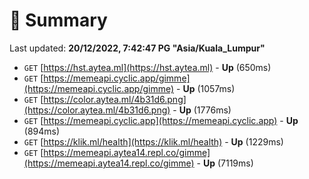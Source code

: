 # 📖 Summary
Last updated: **20/12/2022, 7:42:47 PG "Asia/Kuala_Lumpur"**

- `GET` [https://hst.aytea.ml](https://hst.aytea.ml) - **Up** (650ms)
- `GET` [https://memeapi.cyclic.app/gimme](https://memeapi.cyclic.app/gimme) - **Up** (1057ms)
- `GET` [https://color.aytea.ml/4b31d6.png](https://color.aytea.ml/4b31d6.png) - **Up** (1776ms)
- `GET` [https://memeapi.cyclic.app](https://memeapi.cyclic.app) - **Up** (894ms)
- `GET` [https://klik.ml/health](https://klik.ml/health) - **Up** (1229ms)
- `GET` [https://memeapi.aytea14.repl.co/gimme](https://memeapi.aytea14.repl.co/gimme) - **Up** (7119ms)
